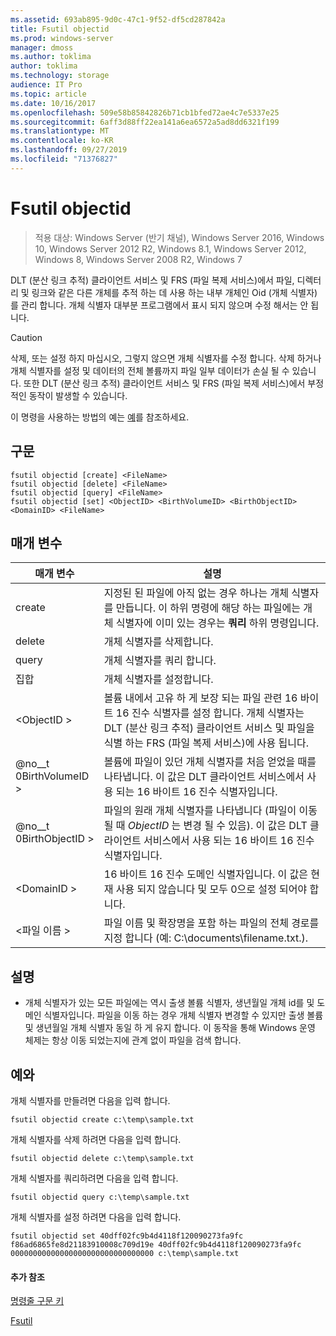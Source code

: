 ```yaml
---
ms.assetid: 693ab895-9d0c-47c1-9f52-df5cd287842a
title: Fsutil objectid
ms.prod: windows-server
manager: dmoss
ms.author: toklima
author: toklima
ms.technology: storage
audience: IT Pro
ms.topic: article
ms.date: 10/16/2017
ms.openlocfilehash: 509e58b85842826b71cb1bfed72ae4c7e5337e25
ms.sourcegitcommit: 6aff3d88ff22ea141a6ea6572a5ad8dd6321f199
ms.translationtype: MT
ms.contentlocale: ko-KR
ms.lasthandoff: 09/27/2019
ms.locfileid: "71376827"
---
```

# <a name="fsutil-objectid"></a>Fsutil objectid
>적용 대상: Windows Server (반기 채널), Windows Server 2016, Windows 10, Windows Server 2012 R2, Windows 8.1, Windows Server 2012, Windows 8, Windows Server 2008 R2, Windows 7

DLT (분산 링크 추적) 클라이언트 서비스 및 FRS (파일 복제 서비스)에서 파일, 디렉터리 및 링크와 같은 다른 개체를 추적 하는 데 사용 하는 내부 개체인 Oid (개체 식별자)를 관리 합니다. 개체 식별자 대부분 프로그램에서 표시 되지 않으며 수정 해서는 안 됩니다.

> [!CAUTION]
> 삭제, 또는 설정 하지 마십시오, 그렇지 않으면 개체 식별자를 수정 합니다. 삭제 하거나 개체 식별자를 설정 및 데이터의 전체 볼륨까지 파일 일부 데이터가 손실 될 수 있습니다. 또한 DLT (분산 링크 추적) 클라이언트 서비스 및 FRS (파일 복제 서비스)에서 부정적인 동작이 발생할 수 있습니다.

이 명령을 사용하는 방법의 예는 [예](#BKMK_examples)를 참조하세요.

## <a name="syntax"></a>구문

```
fsutil objectid [create] <FileName>
fsutil objectid [delete] <FileName>
fsutil objectid [query] <FileName>
fsutil objectid [set] <ObjectID> <BirthVolumeID> <BirthObjectID> <DomainID> <FileName>
```

## <a name="parameters"></a>매개 변수

|매개 변수|설명|
|-------------|---------------|
|create|지정된 된 파일에 아직 없는 경우 하나는 개체 식별자를 만듭니다. 이 하위 명령에 해당 하는 파일에는 개체 식별자에 이미 있는 경우는 **쿼리** 하위 명령입니다.|
|delete|개체 식별자를 삭제합니다.|
|query|개체 식별자를 쿼리 합니다.|
|집합|개체 식별자를 설정합니다.|
|\<ObjectID >|볼륨 내에서 고유 하 게 보장 되는 파일 관련 16 바이트 16 진수 식별자를 설정 합니다. 개체 식별자는 DLT (분산 링크 추적) 클라이언트 서비스 및 파일을 식별 하는 FRS (파일 복제 서비스)에 사용 됩니다.|
|@no__t 0BirthVolumeID >|볼륨에 파일이 있던 개체 식별자를 처음 얻었을 때를 나타냅니다. 이 값은 DLT 클라이언트 서비스에서 사용 되는 16 바이트 16 진수 식별자입니다.|
|@no__t 0BirthObjectID >|파일의 원래 개체 식별자를 나타냅니다 (파일이 이동 될 때 *ObjectID* 는 변경 될 수 있음). 이 값은 DLT 클라이언트 서비스에서 사용 되는 16 바이트 16 진수 식별자입니다.|
|\<DomainID >|16 바이트 16 진수 도메인 식별자입니다. 이 값은 현재 사용 되지 않습니다 및 모두 0으로 설정 되어야 합니다.|
|\<파일 이름 >|파일 이름 및 확장명을 포함 하는 파일의 전체 경로를 지정 합니다 (예: C:\documents\filename.txt.).|

## <a name="remarks"></a>설명

-   개체 식별자가 있는 모든 파일에는 역시 출생 볼륨 식별자, 생년월일 개체 id를 및 도메인 식별자입니다. 파일을 이동 하는 경우 개체 식별자 변경할 수 있지만 출생 볼륨 및 생년월일 개체 식별자 동일 하 게 유지 합니다. 이 동작을 통해 Windows 운영 체제는 항상 이동 되었는지에 관계 없이 파일을 검색 합니다.

## <a name="BKMK_examples"></a>예와
개체 식별자를 만들려면 다음을 입력 합니다.

`fsutil objectid create c:\temp\sample.txt`

개체 식별자를 삭제 하려면 다음을 입력 합니다.

`fsutil objectid delete c:\temp\sample.txt`

개체 식별자를 쿼리하려면 다음을 입력 합니다.

`fsutil objectid query c:\temp\sample.txt`

개체 식별자를 설정 하려면 다음을 입력 합니다.

`fsutil objectid set 40dff02fc9b4d4118f120090273fa9fc f86ad6865fe8d21183910008c709d19e 40dff02fc9b4d4118f120090273fa9fc 00000000000000000000000000000000 c:\temp\sample.txt`

#### <a name="additional-references"></a>추가 참조
[명령줄 구문 키](Command-Line-Syntax-Key.md)

[Fsutil](Fsutil.md)



